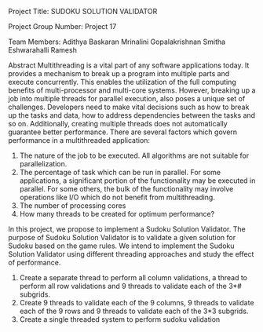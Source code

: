 Project Title: SUDOKU SOLUTION VALIDATOR

Project Group Number: Project 17

Team Members:
Adithya Baskaran 
Mrinalini Gopalakrishnan 
Smitha Eshwarahalli Ramesh 


Abstract
Multithreading is a vital part of any software applications today. It provides a mechanism to break up a program into multiple parts and execute concurrently. This enables the utilization of the full computing benefits of multi-processor and multi-core systems. However, breaking up a job into multiple threads for parallel execution, also poses a unique set of challenges. Developers need to make vital decisions such as how to break up the tasks and data, how to address dependencies between the tasks and so on. Additionally, creating multiple threads does not automatically guarantee better performance. There are several factors which govern performance in a multithreaded application:
1. The nature of the job to be executed. All algorithms are not suitable for parallelization.
2. The percentage of task which can be run in parallel. For some applications, a significant portion of the functionality may be executed in parallel. For some others, the bulk of the functionality may involve operations like I/O which do not benefit from multithreading.
3. The number of processing cores
4. How many threads to be created for optimum performance?

In this project, we propose to implement a Sudoku Solution Validator. The purpose of Sudoku Solution Validator is to validate a given solution for Sudoku based on the game rules. We intend to implement the Sudoku Solution Validator using different threading approaches and study the effect of performance.
1. Create a separate thread to perform all column validations, a thread to perform all row validations and 9 threads to validate each of the 3*# subgrids.
2. Create 9 threads to validate each of the 9 columns, 9 threads to validate each of the 9 rows and 9 threads to validate each of the 3*3 subgrids.
3. Create a single threaded system to perform sudoku validation
